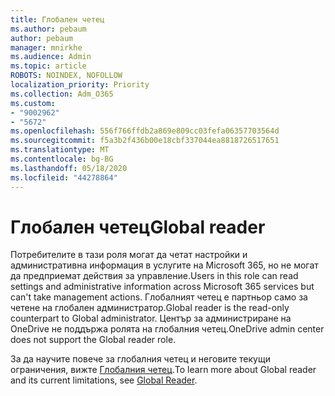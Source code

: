 ```yaml
---
title: Глобален четец
ms.author: pebaum
author: pebaum
manager: mnirkhe
ms.audience: Admin
ms.topic: article
ROBOTS: NOINDEX, NOFOLLOW
localization_priority: Priority
ms.collection: Adm_O365
ms.custom:
- "9002962"
- "5672"
ms.openlocfilehash: 556f766ffdb2a869e809cc03fefa06357703564d
ms.sourcegitcommit: f5a3b2f436b00e18cbf337044ea8818726517651
ms.translationtype: MT
ms.contentlocale: bg-BG
ms.lasthandoff: 05/18/2020
ms.locfileid: "44278864"
---
```

# <a name="global-reader"></a><span data-ttu-id="6a426-102">Глобален четец</span><span class="sxs-lookup"><span data-stu-id="6a426-102">Global reader</span></span>

<span data-ttu-id="6a426-103">Потребителите в тази роля могат да четат настройки и административна информация в услугите на Microsoft 365, но не могат да предприемат действия за управление.</span><span class="sxs-lookup"><span data-stu-id="6a426-103">Users in this role can read settings and administrative information across Microsoft 365 services but can't take management actions.</span></span> <span data-ttu-id="6a426-104">Глобалният четец е партньор само за четене на глобален администратор.</span><span class="sxs-lookup"><span data-stu-id="6a426-104">Global reader is the read-only counterpart to Global administrator.</span></span>
<span data-ttu-id="6a426-105">Център за администриране на OneDrive не поддържа ролята на глобалния четец.</span><span class="sxs-lookup"><span data-stu-id="6a426-105">OneDrive admin center does not support the Global reader role.</span></span>

<span data-ttu-id="6a426-106">За да научите повече за глобалния четец и неговите текущи ограничения, вижте [Глобалния четец](https://docs.microsoft.com/azure/active-directory/users-groups-roles/directory-assign-admin-roles#global-reader).</span><span class="sxs-lookup"><span data-stu-id="6a426-106">To learn more about Global reader and its current limitations, see [Global Reader](https://docs.microsoft.com/azure/active-directory/users-groups-roles/directory-assign-admin-roles#global-reader).</span></span>
